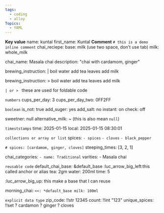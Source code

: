 ```yaml
---
tags:
  - coding
  - alloy
Topics:
  - YAML
---
```

**Key value**
name: kuntal
first_name: Kuntal
**Comment**
`# this is a demo inline comment`
chai_reciepe:
  base: milk (use two space, don't use tab)
  milk: whole_milk

chai_name: Masala chai
description: "chai with cardamom, ginger"


brewing_instruction: |
  boil water
  add tea leaves
  add milk

brewing_instruction: >
  boil water
  add tea leaves
  add milk

`| or > ` these are used for foldable code


`numbers`
cups_per_day: 3
cups_per_day_two: 0FF2FF

`boolean`
is_not: true
add_suger: yes
add_salt: no
instant: on
check: off

sweetner: null
alternative_milk: ~ (this is also mean `null`)

`timeststamps`
time: 2025-01-15
local: 2025-01-15 08:30:01


`collections or array or list`
spices: 
  `- spices`
  `- cloves`
  `- black_pepper`

`# spices: [cardamom, ginger, cloves]`
steeping_times: [3, 2, 1]

chai_categories:
  `- name: Traditional`
    varities:
       - Masala chai

`reusable code`
default_chai_base: &default_base :luc_arrow_big_left:this called anchor or alias
  tea: 2gm
  water: 200ml
  time: 5

:luc_arrow_big_up: this make a base that I can reuse

morning_chai:
  `<<: *default_base
  milk: 100ml`

`explicit data type`
zip_code: !!str 12345
count: !!int "123"
unique_spices: !!set
  ? cardamon
  ? ginger
  ? cloves
